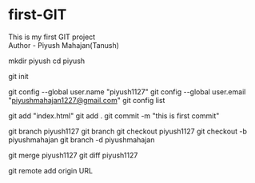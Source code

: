 # first-GIT
This is my first GIT project
<br>
Author - Piyush Mahajan(Tanush)


mkdir piyush
cd piyush

git init

git config --global user.name "piyush1127"
git config --global user.email "piyushmahajan1227@gmail.com"
git config list

git add "index.html"
git add .
git commit -m "this is first commit"

git branch piyush1127
git branch
git checkout piyush1127
git checkout -b piyushmahajan
git branch -d piyushmahajan


git merge piyush1127
git diff piyush1127

git remote add origin URL
